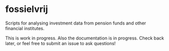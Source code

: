 # fossielvrij
Scripts for analysing investment data from pension funds and other financial institutes.

This is work in progress. Also the documentation is in progress. Check back later, or feel free to submit an issue to ask questions!
